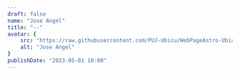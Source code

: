 ```yaml
---
draft: false
name: "Jose Angel"
title: "--"
avatar: {
    src: "https://raw.githubusercontent.com/PUJ-Ubicu/WebPageAstro-Ubicu/main/public/Equipo/JoseAngelQuintero400x400.JPG",
    alt: "Jose Angel"
}
publishDate: "2023-05-01 10:00"
---
```

